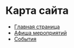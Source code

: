 # Карта сайта

* [Главная страница](index.md)
* [Афиша мероприятий](afisha.md)
* [События](events.md)

